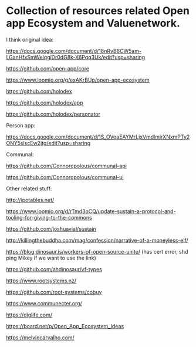 # Collection of resources related Open app Ecosystem and Valuenetwork.

I think original idea:

https://docs.google.com/document/d/18nRvB6CW5am-LGanHfxSmWeIqgiDr0dG8k-X6Pqq3Uk/edit?usp=sharing

https://github.com/open-app/core

https://www.loomio.org/g/exAKrBUp/open-app-ecosystem

https://github.com/holodex

https://github.com/holodex/app

https://github.com/holodex/personator

Person app:

https://docs.google.com/document/d/1S_OVoaEAYMrLjxVmdlmirXNxmPTy2ONY5slscEw2jtg/edit?usp=sharing


Communal:

https://github.com/Connoropolous/communal-api

https://github.com/Connoropolous/communal-ui

Other related stuff:

http://ipotables.net/

https://www.loomio.org/d/rTmd3oCQ/update-sustain-a-protocol-and-tooling-for-giving-to-the-commons

https://github.com/joshuavial/sustain

http://killingthebuddha.com/mag/confession/narrative-of-a-moneyless-elf/

https://blog.dinosaur.is/workers-of-open-source-unite/ (has cert
error, shd ping Mikey if we want to use the link)

https://github.com/ahdinosaur/vf-types

https://www.rootsystems.nz/

https://github.com/root-systems/cobuy

https://www.communecter.org/

https://diglife.com/


https://board.net/p/Open_App_Ecosystem_Ideas

https://melvincarvalho.com/
